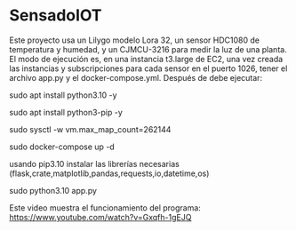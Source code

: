 # SensadoIOT
Este proyecto usa un Lilygo modelo Lora 32, un sensor HDC1080 de temperatura y humedad, y un CJMCU-3216 para medir la luz de una planta. 
El modo de ejecución es, en una instancia t3.large de EC2, una vez creada las instancias y subscripciones para cada sensor en el puerto 1026, tener el  archivo app.py y el docker-compose.yml. Después de debe ejecutar:

sudo apt install python3.10 -y

sudo apt install python3-pip -y

sudo sysctl -w vm.max_map_count=262144

sudo docker-compose up -d

usando pip3.10 instalar las librerías necesarias (flask,crate,matplotlib,pandas,requests,io,datetime,os)

sudo python3.10 app.py

Este video muestra el funcionamiento del programa:
https://www.youtube.com/watch?v=Gxqfh-1gEJQ
